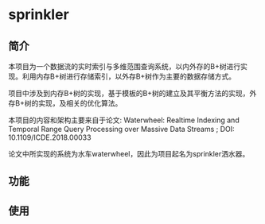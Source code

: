 # sprinkler

## 简介
本项目为一个数据流的实时索引与多维范围查询系统，以内外存的B+树进行实现。利用内存B+树进行存储索引，以外存B+树作为主要的数据存储方式。

项目中涉及到内存B+树的实现，基于模板的B+树的建立及其平衡方法的实现，外存B+树的实现，及相关的优化算法。

本项目的内容和架构主要来自于论文:
Waterwheel: Realtime Indexing and Temporal Range Query Processing over Massive Data Streams
; DOI: 10.1109/ICDE.2018.00033

论文中所实现的系统为水车waterwheel，因此为项目起名为sprinkler洒水器。

## 功能

## 使用


